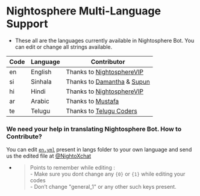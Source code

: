 # Nightosphere Multi-Language Support

- These all are the languages currently available in Nightosphere Bot. You can edit or change all strings available.

| Code | Language | Contributor                                                                |
|------|----------|----------------------------------------------------------------------------|
| en   | English  | Thanks to [NightosphereVIP](https://t.me/NightosphereVIP)                                
| si   | Sinhala  | Thanks to [Damantha](https://t.me/MrItzme) & [Supun](https://t.me/Supunma) 
| hi   | Hindi    | Thanks to [NightosphereVIP](https://t.me/NightosphereVIP)                                
| ar   | Arabic   | Thanks to [Mustafa](https://t.me/tr_4z)                                    
| te   | Telugu   | Thanks to [Telugu Coders](https://t.me/tgshadow_fighters)                  

### We need your help in translating Nightosphere Bot. How to Contribute?

You can edit [`en.yml`](https://github.com/TeamStetch/public/blob/master/strings/langs/en.yml) present in langs
folder to your own language and send us the edited file at [@NightoXchat](https://t.me/NightoXchat)

- > Points to remember while editing : <br> - Make sure you dont change any `{0}` or `{1}` while editing your
  codes <br> - Don’t change "general_1" or any other such keys present.
